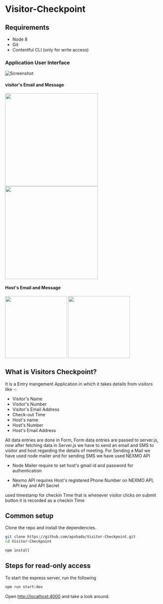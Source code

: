 # Visitor-Checkpoint
## Requirements

* Node 8
* Git
* Contentful CLI (only for write access)

### Application User Interface

![Screenshot](https://user-images.githubusercontent.com/49001649/69724496-06ee0f80-1142-11ea-99b8-8a72698adfff.png)

#### visitor's Email and Message
<img src="https://user-images.githubusercontent.com/49001649/69725910-4f5afc80-1145-11ea-9c0a-6f56b2b1394c.jpeg" width="300" heigth="300">
<img src="https://user-images.githubusercontent.com/49001649/69725929-5eda4580-1145-11ea-8a1d-03e1f9720d04.png" width="300" heigth="300" >

#### Host's Email and Message

<img src="https://user-images.githubusercontent.com/49001649/69726168-f475d500-1145-11ea-9aed-b1a3979dc5ab.jpeg" width="200" heigth="200">
<img src="https://user-images.githubusercontent.com/49001649/69726014-921cd480-1145-11ea-8545-99edc002e739.png" width="200" heigth="200">




## What is Visitors Checkpoint?

It is a Entry mangement Application in which it takes details from visitors like -:
* Visitor's Name
* Visitor's Number
* Visitor's Email Address
* Check-out Time
* Host's name
* Host's Number
* Host's Email Address

All data entries  are done in Form, Form data entries are passed to server.js, now after fetching data in Server.js we have to send an email and SMS to visitor and host regarding the details of meeting.
For Sending a Mail we have used node mailer and for sending SMS we have used NEXMO API

* Node Mailer
require to set host's gmail id and password for authentication

* Nexmo API 
requires Host's registered Phone Number on NEXMO API, API key and API Secret

used timestamp for checkin Time that is whenever visitor clicks on submit button it is recorded as a checkin Time




## Common setup

Clone the repo and install the dependencies.

```bash
git clone https://github.com/apshada/Visitor-Checkpoint.git
cd Visitor-Checkpoint
```

```bash
npm install
```

## Steps for read-only access

To start the express server, run the following

```bash
npm run start:dev
```

Open [http://localhost:4000](http://localhost:4000) and take a look around.


